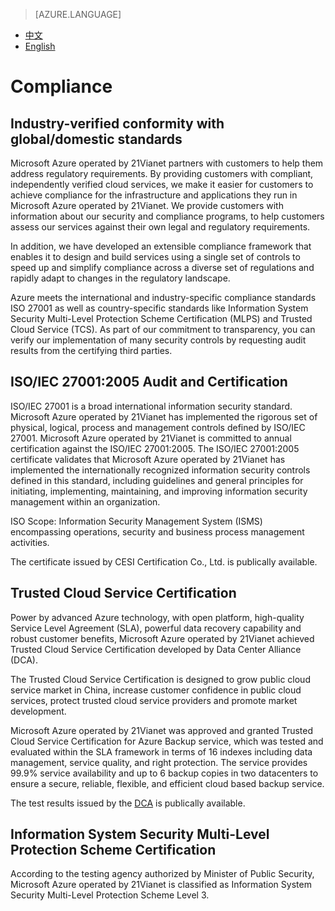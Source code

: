 <properties
	pageTitle=""
    description=""
    services=""
    documentationCenter=""
    authors=""
    manager=""
    editor=""
    tags=""/>

> [AZURE.LANGUAGE]
- [中文](/support/trust-center/compliance/)
- [English](/support/trust-center/compliance-en/)

# Compliance
## Industry-verified conformity with global/domestic standards
 
 <tags ms.service="trust-center" ms.date="12/2015" wacn.date="12/2015" wacn.lang="en"/>
 
Microsoft Azure operated by 21Vianet partners with customers to help them address regulatory requirements. By providing customers with compliant, independently verified cloud services, we make it easier for customers to achieve compliance for the infrastructure and applications they run in Microsoft Azure operated by 21Vianet. We provide customers with information about our security and compliance programs, to help customers assess our services against their own legal and regulatory requirements.

In addition, we have developed an extensible compliance framework that enables it to design and build services using a single set of controls to speed up and simplify compliance across a diverse set of regulations and rapidly adapt to changes in the regulatory landscape.

Azure meets the international and industry-specific compliance standards ISO 27001 as well as country-specific standards like Information System Security Multi-Level Protection Scheme Certification (MLPS) and Trusted Cloud Service (TCS). As part of our commitment to transparency, you can verify our implementation of many security controls by requesting audit results from the certifying third parties.

## ISO/IEC 27001:2005 Audit and Certification

ISO/IEC 27001 is a broad international information security standard. Microsoft Azure operated by 21Vianet has implemented the rigorous set of physical, logical, process and management controls defined by ISO/IEC 27001. Microsoft Azure operated by 21Vianet is committed to annual certification against the ISO/IEC 27001:2005. The ISO/IEC 27001:2005 certificate validates that Microsoft Azure operated by 21Vianet has implemented the internationally recognized information security controls defined in this standard, including guidelines and general principles for initiating, implementing, maintaining, and improving information security management within an organization.

ISO Scope: Information Security Management System (ISMS) encompassing operations, security and business process management activities.

The certificate issued by CESI Certification Co., Ltd. is publically available.

## Trusted Cloud Service Certification

Power by advanced Azure technology, with open platform, high-quality Service Level Agreement (SLA), powerful data recovery capability and robust customer benefits, Microsoft Azure operated by 21Vianet achieved Trusted Cloud Service Certification developed by Data Center Alliance (DCA).

The Trusted Cloud Service Certification is designed to grow public cloud service market in China, increase customer confidence in public cloud services, protect trusted cloud service providers and promote market development.

Microsoft Azure operated by 21Vianet was approved and granted Trusted Cloud Service Certification for Azure Backup service, which was tested and evaluated within the SLA framework in terms of 16 indexes including data management, service quality, and right protection. The service provides 99.9% service availability and up to 6 backup copies in two datacenters to ensure a secure, reliable, flexible, and efficient cloud based backup service.

The test results issued by the [DCA](http://www.dca.org.cn/) is publically available.

## Information System Security Multi-Level Protection Scheme Certification

According to the testing agency authorized by Minister of Public Security, Microsoft Azure operated by 21Vianet is classified as Information System Security Multi-Level Protection Scheme Level 3.
